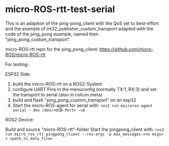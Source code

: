# micro-ROS-rtt-test-serial

This is an adaption of the ping-pong_client with the QoS set to best-effort and the example of int32_publisher_custom_transport adapted with the code of the ping_pong example, named then "ping_pong_custom_transport".

micro-ROS-rtt repo for the ping_pong_client: https://github.com/micro-ROS/micro-ROS-rtt

For testing: 

ESP32 Side:
1. build the micro-ROS-rtt on a ROS2-System
2. configure UART Pins in the menuconfig (normally TX:1, RX:3) and set the transport to serial (also in colcon.meta)
3. build and flash "ping_pong_custom_transport" on an esp32
4. Start the micro-ROS-agent for serial with: 
`` ros2 run microros-agent serial --dev /dev/<USB-Port> -v6 ``

ROS2 Device:

Build and source "micro-ROS-rtt"-folder
Start the pingpong_client with: 
`ros2 run micro_ros_rtt pingpong_client --ros-args -p max_messages:=<n msgs> > <path_to_data_file> `
